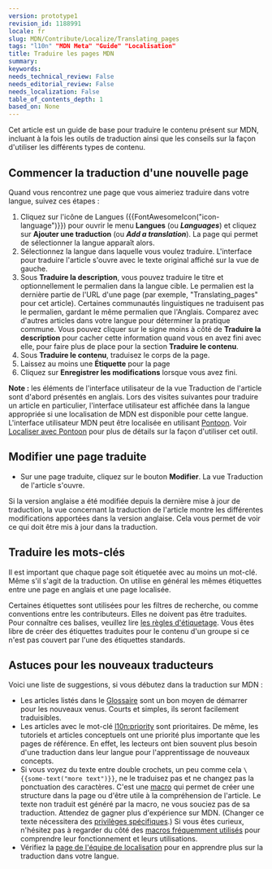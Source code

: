```yaml
---
version: prototype1
revision_id: 1188991
locale: fr
slug: MDN/Contribute/Localize/Translating_pages
tags: "l10n" "MDN Meta" "Guide" "Localisation"
title: Traduire les pages MDN
summary: 
keywords: 
needs_technical_review: False
needs_editorial_review: False
needs_localization: False
table_of_contents_depth: 1
based_on: None
---
```

<p>Cet article est un guide de base pour traduire le contenu présent sur MDN, incluant à la fois les outils de traduction ainsi que les conseils sur la façon d'utiliser les différents types de contenu.</p>

<h2 id="Commencer_la_traduction_d'une_nouvelle_page">Commencer la traduction d'une nouvelle page</h2>

<p>Quand vous rencontrez une page que vous aimeriez traduire dans votre langue, suivez ces étapes :</p>

<ol>
 <li>Cliquez sur l'icône de Langues ({{FontAwesomeIcon("icon-language")}}) pour ouvrir le menu <strong>Langues</strong> (ou <em><strong>Languages</strong></em>) et cliquez sur <strong>Ajouter une traduction</strong> (ou <em><strong>Add a translation</strong></em>). La page qui permet de sélectionner la langue apparaît alors.</li>
 <li>Sélectionnez la langue dans laquelle vous voulez traduire. L'interface pour traduire l'article s'ouvre avec le texte original affiché sur la vue de gauche.</li>
 <li>Sous <strong>Traduire la description</strong>, vous pouvez traduire le titre et optionnellement le permalien dans la langue cible. Le permalien est la dernière partie de l'URL d'une page (par exemple, "Translating_pages" pour cet article). Certaines communautés linguistiques ne traduisent pas le permalien, gardant le même permalien que l'Anglais. Comparez avec d'autres articles dans votre langue pour déterminer la pratique commune. Vous pouvez cliquer sur le signe moins à côté de <strong>Traduire la description</strong> pour cacher cette information quand vous en avez fini avec elle, pour faire plus de place pour la section <strong>Traduire le contenu</strong>.</li>
 <li>Sous <strong>Traduire le contenu</strong>, traduisez le corps de la page.</li>
 <li>Laissez au moins une <strong>Étiquette</strong> pour la page</li>
 <li>Cliquez sur <strong>Enregistrer les modifications</strong> lorsque vous avez fini.</li>
</ol>

<div class="note"><strong>Note :</strong> les éléments de l'interface utilisateur de la vue Traduction de l'article sont d'abord présentés en anglais. Lors des visites suivantes pour traduire un article en particulier, l'interface utilisateur est affichée dans la langue appropriée si une localisation de MDN est disponible pour cette langue. L'interface utilisateur MDN peut être localisée en utilisant <a href="https://pontoon.mozilla.org/projects/mdn/">Pontoon</a>. Voir <a href="/fr/docs/Mozilla/Localization/Localiser_avec_Pontoon">Localiser avec Pontoon</a> pour plus de détails sur la façon d'utiliser cet outil.</div>

<h2 id="Modifier_une_page_traduite">Modifier une page traduite</h2>

<ul>
 <li>Sur une page traduite, cliquez sur le bouton <strong>Modifier</strong>. La vue Traduction de l'article s'ouvre.</li>
</ul>

<p>Si la version anglaise a été modifiée depuis la dernière mise à jour de traduction, la vue concernant la traduction de l'article montre les différentes modifications apportées dans la version anglaise. Cela vous permet de voir ce qui doit être mis à jour dans la traduction.</p>

<h2 id="Traduire_les_mots-clés">Traduire les mots-clés</h2>

<p>Il est important que chaque page soit étiquetée avec au moins un mot-clé. Même s'il s'agit de la traduction. On utilise en général les mêmes étiquettes entre une page en anglais et une page localisée.</p>

<p>Certaines étiquettes sont utilisées pour les filtres de recherche, ou comme conventions entre les contributeurs. Elles ne doivent pas être traduites. Pour connaître ces balises, veuillez lire <a href="/fr/docs/Project:MDN/contribuer/Règles_d_étiquettage">les règles d'étiquetage</a>. Vous êtes libre de créer des étiquettes traduites pour le contenu d'un groupe si ce n'est pas couvert par l'une des étiquettes standards.</p>

<h2 id="Astuces_pour_les_nouveaux_traducteurs">Astuces pour les nouveaux traducteurs</h2>

<p>Voici une liste de suggestions, si vous débutez dans la traduction sur MDN :</p>

<ul>
 <li>Les articles listés dans le <a href="/fr/docs/Glossaire">Glossaire</a> sont un bon moyen de démarrer pour les nouveaux venus. Courts et simples, ils seront facilement traduisibles.</li>
 <li>Les articles avec le mot-clé <a href="/fr/docs/tag/l10n%3Apriority">l10n:priority</a> sont prioritaires. De même, les tutoriels et articles conceptuels ont une priorité plus importante que les pages de référence. En effet, les lecteurs ont bien souvent plus besoin d'une traduction dans leur langue pour l'apprentissage de nouveaux concepts.</li>
 <li>Si vous voyez du texte entre double crochets, un peu comme cela <code>\{{some-text("more text")}}</code>, ne le traduisez pas et ne changez pas la ponctuation des caractères. C'est une <a href="/fr/docs/MDN/Contribute/Structures/Macros">macro</a> qui permet de créer une structure dans la page ou d'être utile à la compréhension de l'article. Le texte non traduit est généré par la macro, ne vous souciez pas de sa traduction. Attendez de gagner plus d'expérience sur MDN. (Changer ce texte nécessitera des <a href="/fr/docs/MDN/Contribute/Tools/Template_editing">privilèges spécifiques</a>.) Si vous êtes curieux, n'hésitez pas à regarder du côté des <a href="/fr/docs/MDN/Contribute/Structures/Macros/Commonly-used_macros">macros fréquemment utilisés</a> pour comprendre leur fonctionnement et leurs utilisations.</li>
 <li>Vérifiez la <a href="https://wiki.mozilla.org/L10n:Teams:fr">page de l'équipe de localisation</a> pour en apprendre plus sur la traduction dans votre langue.</li>
</ul>

